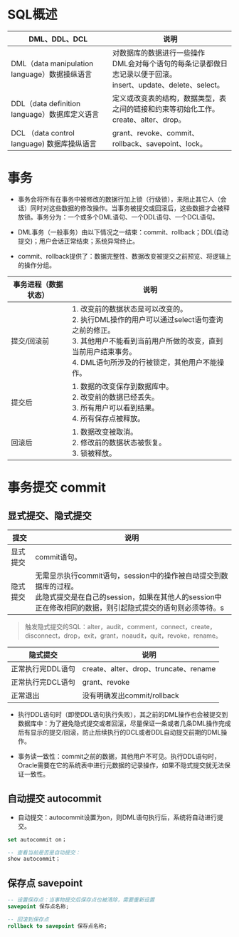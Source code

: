 # SQL概述

| DML、DDL、DCL                           | 说明                                                                              |
| ------------------------------------- | ------------------------------------------------------------------------------- |
| DML（data manipulation language）数据操纵语言 | 对数据库的数据进行一些操作<br />DML会对每个语句的每条记录都做日志记录以便于回滚。<br />insert、update、delete、select。 |
| DDL（data definition language）数据库定义语言  | 定义或改变表的结构，数据类型，表之间的链接和约束等初始化工作。<br />create、alter、drop。                         |
| DCL （data control language) 数据库操纵语言   | grant、revoke、commit、rollback、savepoint、lock。                                    |

# 事务

- 事务会将所有在事务中被修改的数据行加上锁（行级锁），来阻止其它人（会话）同时对这些数据的修改操作。当事务被提交或回滚后，这些数据才会被释放锁。事务分为：一个或多个DML语句、一个DDL语句、一个DCL语句。

- DML事务（一般事务）由以下情况之一结束：commit、rollback；DDL(自动提交)；用户会话正常结束；系统异常终止。

- commit、rollback提供了：数据完整性、数据改变被提交之前预览、将逻辑上的操作分组。

| 事务进程（数据状态） | 说明                                                                                                                           |
| ---------- | ---------------------------------------------------------------------------------------------------------------------------- |
| 提交/回滚前     | 1. 改变前的数据状态是可以改变的。<br/>2. 执行DML操作的用户可以通过select语句查询之前的修正。<br/>3. 其他用户不能看到当前用户所做的改变，直到当前用户结束事务。<br/>4. DML语句所涉及的行被锁定，其他用户不能操作。 |
| 提交后        | 1. 数据的改变保存到数据库中。<br/>2. 改变前的数据已经丢失。<br/>3. 所有用户可以看到结果。<br/>4. 所有保存点被释放。                                                      |
| 回滚后        | 1. 数据改变被取消。<br/>2. 修改前的数据状态被恢复。<br/>3. 锁被释放。                                                                                 |

# 事务提交 commit

## 显式提交、隐式提交

| 提交   | 说明                                                                                                        |
| ---- | --------------------------------------------------------------------------------------------------------- |
| 显式提交 | commit语句。                                                                                                 |
| 隐式提交 | 无需显示执行commit语句，session中的操作被自动提交到数据库的过程。<br />此隐式提交是在自己的session，如果在其他人的session中正在修改相同的数据，则引起隐式提交的语句则必须等待。s |

> 触发隐式提交的SQL：alter，audit，comment，connect，create，disconnect，drop，exit，grant，noaudit，quit，revoke，rename。

| 隐式提交       | 说明                                |
| ---------- | --------------------------------- |
| 正常执行完DDL语句 | create、alter、drop、truncate、rename |
| 正常执行完DCL语句 | grant、revoke                      |
| 正常退出       | 没有明确发出commit/rollback             |

- 执行DDL语句时（即使DDL语句执行失败），其之前的DML操作也会被提交到数据库中：为了避免隐式提交或者回滚，尽量保证一条或者几条DML操作完成后有显示的提交/回滚，防止后续执行的DCL或者DDL自动提交前期的DML操作。

- 事务读一致性：commit之前的数据，其他用户不可见。执行DDL语句时，Oracle需要在它的系统表中进行元数据的记录操作，如果不隐式提交就无法保证一致性。

## 自动提交 autocommit

- 自动提交：autocommit设置为on，则DML语句执行后，系统将自动进行提交。

```sql
set autocommit on；
```

```sql
-- 查看当前是否是自动提交：
show autocommit；
```

## 保存点 savepoint

```sql
-- 设置保存点：当事物提交后保存点也被清除，需要重新设置
savepoint 保存点名称;         
```

```sql
-- 回滚到保存点
rollback to savepoint 保存点名称; 
```

